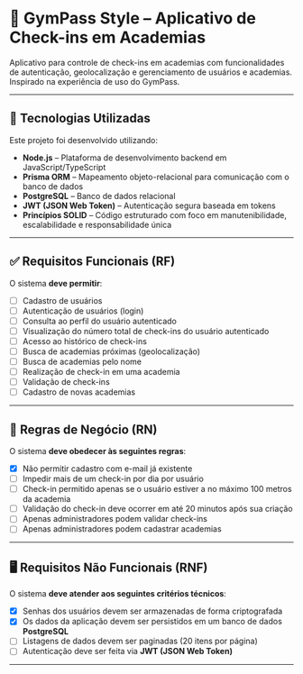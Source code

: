 # 📱 GymPass Style – Aplicativo de Check-ins em Academias

Aplicativo para controle de check-ins em academias com funcionalidades de autenticação, geolocalização e gerenciamento de usuários e academias. Inspirado na experiência de uso do GymPass.

---

## 🚀 Tecnologias Utilizadas

Este projeto foi desenvolvido utilizando:

- **Node.js** – Plataforma de desenvolvimento backend em JavaScript/TypeScript
- **Prisma ORM** – Mapeamento objeto-relacional para comunicação com o banco de dados
- **PostgreSQL** – Banco de dados relacional
- **JWT (JSON Web Token)** – Autenticação segura baseada em tokens
- **Princípios SOLID** – Código estruturado com foco em manutenibilidade, escalabilidade e responsabilidade única

---

## ✅ Requisitos Funcionais (RF)

O sistema **deve permitir**:

- [ ] Cadastro de usuários  
- [ ] Autenticação de usuários (login)  
- [ ] Consulta ao perfil do usuário autenticado  
- [ ] Visualização do número total de check-ins do usuário autenticado  
- [ ] Acesso ao histórico de check-ins  
- [ ] Busca de academias próximas (geolocalização)  
- [ ] Busca de academias pelo nome  
- [ ] Realização de check-in em uma academia  
- [ ] Validação de check-ins  
- [ ] Cadastro de novas academias  

---

## 🧩 Regras de Negócio (RN)

O sistema **deve obedecer às seguintes regras**:

- [x] Não permitir cadastro com e-mail já existente  
- [ ] Impedir mais de um check-in por dia por usuário  
- [ ] Check-in permitido apenas se o usuário estiver a no máximo 100 metros da academia  
- [ ] Validação do check-in deve ocorrer em até 20 minutos após sua criação  
- [ ] Apenas administradores podem validar check-ins  
- [ ] Apenas administradores podem cadastrar academias  

---

## 🖥️ Requisitos Não Funcionais (RNF)

O sistema **deve atender aos seguintes critérios técnicos**:

- [x] Senhas dos usuários devem ser armazenadas de forma criptografada  
- [x] Os dados da aplicação devem ser persistidos em um banco de dados **PostgreSQL**  
- [ ] Listagens de dados devem ser paginadas (20 itens por página)  
- [ ] Autenticação deve ser feita via **JWT (JSON Web Token)**  

---
